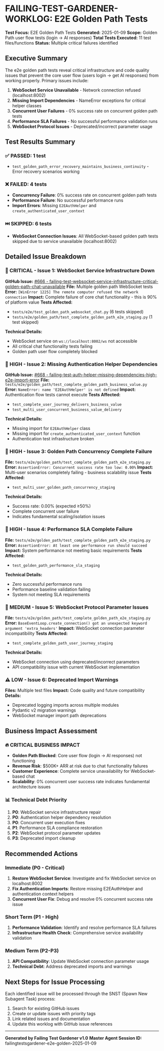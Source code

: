 # FAILING-TEST-GARDENER-WORKLOG: E2E Golden Path Tests

**Test Focus:** E2E Golden Path Tests
**Generated:** 2025-01-09
**Scope:** Golden Path user flow tests (login → AI responses)
**Total Tests Executed:** 11 test files/functions
**Status:** Multiple critical failures identified

## Executive Summary

The e2e golden path tests reveal critical infrastructure and code quality issues that prevent the core user flow (users login → get AI responses) from working properly. Primary issues include:

1. **WebSocket Service Unavailable** - Network connection refused (localhost:8002)
2. **Missing Import Dependencies** - NameError exceptions for critical helper classes
3. **Concurrent User Failures** - 0% success rate on concurrent golden path tests
4. **Performance SLA Failures** - No successful performance validation runs
5. **WebSocket Protocol Issues** - Deprecated/incorrect parameter usage

## Test Results Summary

### ✅ PASSED: 1 test
- `test_golden_path_error_recovery_maintains_business_continuity` - Error recovery scenarios working

### ❌ FAILED: 4 tests
- **Concurrency Failure**: 0% success rate on concurrent golden path tests
- **Performance Failure**: No successful performance runs
- **Import Errors**: Missing `E2EAuthHelper` and `create_authenticated_user_context`

### ⏭️ SKIPPED: 6 tests
- **WebSocket Connection Issues**: All WebSocket-based golden path tests skipped due to service unavailable (localhost:8002)

## Detailed Issue Breakdown

### 🚨 CRITICAL - Issue 1: WebSocket Service Infrastructure Down
**GitHub Issue:** [#666 - failing-test-websocket-service-infrastructure-critical-golden-path-chat-unavailable](https://github.com/netra-systems/netra-apex/issues/666)
**File:** Multiple golden path WebSocket tests
**Error:** `[WinError 1225] The remote computer refused the network connection`
**Impact:** Complete failure of core chat functionality - this is 90% of platform value
**Tests Affected:**
- `tests/e2e/test_golden_path_websocket_chat.py` (6 tests skipped)
- `tests/e2e/golden_path/test_complete_golden_path_e2e_staging.py` (1 test skipped)

**Technical Details:**
- WebSocket service on `ws://localhost:8002/ws` not accessible
- All critical chat functionality tests failing
- Golden path user flow completely blocked

### 🚨 HIGH - Issue 2: Missing Authentication Helper Dependencies
**GitHub Issue:** [#668 - failing-test-auth-helper-missing-dependencies-high-e2e-import-error](https://github.com/netra-systems/netra-apex/issues/668)
**File:** `tests/e2e/golden_path/test_complete_golden_path_business_value.py`
**Error:** `NameError: name 'E2EAuthHelper' is not defined`
**Impact:** Authentication flow tests cannot execute
**Tests Affected:**
- `test_complete_user_journey_delivers_business_value`
- `test_multi_user_concurrent_business_value_delivery`

**Technical Details:**
- Missing import for `E2EAuthHelper` class
- Missing import for `create_authenticated_user_context` function
- Authentication test infrastructure broken

### 🚨 HIGH - Issue 3: Golden Path Concurrency Complete Failure
**File:** `tests/e2e/golden_path/test_complete_golden_path_e2e_staging.py`
**Error:** `AssertionError: Concurrent success rate too low: 0.00%`
**Impact:** Multi-user scenarios completely failing - business scalability issue
**Tests Affected:**
- `test_multi_user_golden_path_concurrency_staging`

**Technical Details:**
- Success rate: 0.00% (expected ≥50%)
- Complete concurrent user failure
- Indicates fundamental scaling/isolation issues

### 🚨 HIGH - Issue 4: Performance SLA Complete Failure
**File:** `tests/e2e/golden_path/test_complete_golden_path_e2e_staging.py`
**Error:** `AssertionError: At least one performance run should succeed`
**Impact:** System performance not meeting basic requirements
**Tests Affected:**
- `test_golden_path_performance_sla_staging`

**Technical Details:**
- Zero successful performance runs
- Performance baseline validation failing
- System not meeting SLA requirements

### 🔶 MEDIUM - Issue 5: WebSocket Protocol Parameter Issues
**File:** `tests/e2e/golden_path/test_complete_golden_path_e2e_staging.py`
**Error:** `BaseEventLoop.create_connection() got an unexpected keyword argument 'extra_headers'`
**Impact:** WebSocket connection parameter incompatibility
**Tests Affected:**
- `test_complete_golden_path_user_journey_staging`

**Technical Details:**
- WebSocket connection using deprecated/incorrect parameters
- API compatibility issue with current WebSocket implementation

### ⚠️ LOW - Issue 6: Deprecated Import Warnings
**Files:** Multiple test files
**Impact:** Code quality and future compatibility
**Details:**
- Deprecated logging imports across multiple modules
- Pydantic v2 migration warnings
- WebSocket manager import path deprecations

## Business Impact Assessment

### 🔥 CRITICAL BUSINESS IMPACT
- **Golden Path Blocked**: Core user flow (login → AI responses) not functioning
- **Revenue Risk**: $500K+ ARR at risk due to chat functionality failures
- **Customer Experience**: Complete service unavailability for WebSocket-based chat
- **Scalability**: 0% concurrent user success rate indicates fundamental architecture issues

### 📊 Technical Debt Priority
1. **P0**: WebSocket service infrastructure repair
2. **P0**: Authentication helper dependency resolution
3. **P0**: Concurrent user execution fixes
4. **P1**: Performance SLA compliance restoration
5. **P2**: WebSocket protocol parameter updates
6. **P3**: Deprecated import cleanup

## Recommended Actions

### Immediate (P0 - Critical)
1. **Restore WebSocket Service**: Investigate and fix WebSocket service on localhost:8002
2. **Fix Authentication Imports**: Restore missing E2EAuthHelper and authentication context helpers
3. **Concurrent User Fix**: Debug and resolve 0% concurrent success rate issue

### Short Term (P1 - High)
1. **Performance Validation**: Identify and resolve performance SLA failures
2. **Infrastructure Health Check**: Comprehensive service availability validation

### Medium Term (P2-P3)
1. **API Compatibility**: Update WebSocket connection parameter usage
2. **Technical Debt**: Address deprecated imports and warnings

## Next Steps for Issue Processing

Each identified issue will be processed through the SNST (Spawn New Subagent Task) process:
1. Search for existing GitHub issues
2. Create or update issues with priority tags
3. Link related issues and documentation
4. Update this worklog with GitHub issue references

---

**Generated by Failing Test Gardener v1.0**
**Master Agent Session ID:** failingtestsgardener-e2e-golden-2025-01-09
